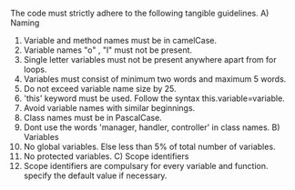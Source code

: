 The code must strictly adhere to the following tangible guidelines.
A) Naming
  1) Variable and method names must be in camelCase.
  2) Variable names "o" , "l" must not be present.
  3) Single letter variables must not be present anywhere apart from for loops.
  4) Variables must consist of minimum two words and maximum 5 words. 
  5) Do not exceed variable name size by 25.
  6) 'this' keyword must be used. Follow the syntax this.variable=variable.
  7) Avoid variable names with similar beginnings. 
  8) Class names must be in PascalCase.
  9) Dont use the words 'manager, handler, controller' in class names.
B) Variables
  1) No global variables. Else less than 5% of total number of variables.
  2) No protected variables.
C) Scope identifiers
  1) Scope identifiers are compulsary for every variable and function. specify the default value if necessary.
